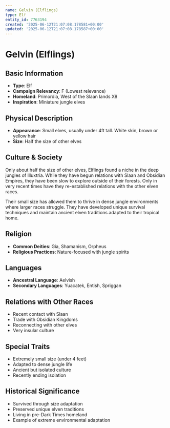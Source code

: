 ```yaml
---
name: Gelvin (Elflings)
type: Elf
entity_id: 7763194
created: '2025-06-12T21:07:08.178581+00:00'
updated: '2025-06-12T21:07:08.178587+00:00'
---
```


# Gelvin (Elflings)

## Basic Information
- **Type**: Elf
- **Campaign Relevancy**: F (Lowest relevance)
- **Homeland**: Primordia, West of the Slaan lands X8
- **Inspiration**: Miniature jungle elves

## Physical Description
- **Appearance**: Small elves, usually under 4ft tall. White skin, brown or yellow hair
- **Size**: Half the size of other elves

## Culture & Society
Only about half the size of other elves, Elflings found a niche in the deep jungles of Illuxtria. While they have begun relations with Slaan and Obsidian Empires, they have been slow to explore outside of their forests. Only in very recent times have they re-established relations with the other elven races.

Their small size has allowed them to thrive in dense jungle environments where larger races struggle. They have developed unique survival techniques and maintain ancient elven traditions adapted to their tropical home.

## Religion
- **Common Deities**: Gia, Shamanism, Orpheus
- **Religious Practices**: Nature-focused with jungle spirits

## Languages
- **Ancestral Language**: Aelvish
- **Secondary Languages**: Yuacatek, Entish, Spriggan

## Relations with Other Races
- Recent contact with Slaan
- Trade with Obsidian Kingdoms
- Reconnecting with other elves
- Very insular culture

## Special Traits
- Extremely small size (under 4 feet)
- Adapted to dense jungle life
- Ancient but isolated culture
- Recently ending isolation

## Historical Significance
- Survived through size adaptation
- Preserved unique elven traditions
- Living in pre-Dark Times homeland
- Example of extreme environmental adaptation